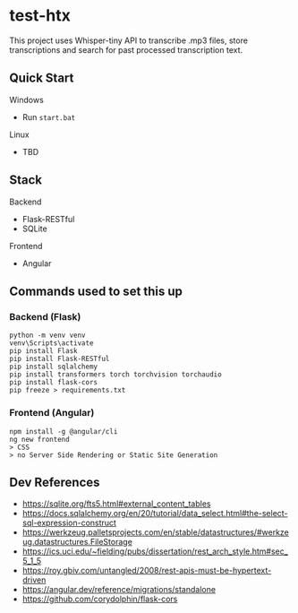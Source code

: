 # test-htx

This project uses Whisper-tiny API to transcribe .mp3 files, store transcriptions and search for past processed transcription text.

## Quick Start
Windows
- Run `start.bat`

Linux
- TBD

## Stack
Backend
- Flask-RESTful
- SQLite

Frontend
- Angular

## Commands used to set this up
### Backend (Flask)
```
python -m venv venv
venv\Scripts\activate
pip install Flask
pip install Flask-RESTful
pip install sqlalchemy
pip install transformers torch torchvision torchaudio
pip install flask-cors
pip freeze > requirements.txt
```

### Frontend (Angular)
```
npm install -g @angular/cli
ng new frontend
> CSS
> no Server Side Rendering or Static Site Generation
```

## Dev References
- https://sqlite.org/fts5.html#external_content_tables
- https://docs.sqlalchemy.org/en/20/tutorial/data_select.html#the-select-sql-expression-construct
- https://werkzeug.palletsprojects.com/en/stable/datastructures/#werkzeug.datastructures.FileStorage
- https://ics.uci.edu/~fielding/pubs/dissertation/rest_arch_style.htm#sec_5_1_5
- https://roy.gbiv.com/untangled/2008/rest-apis-must-be-hypertext-driven
- https://angular.dev/reference/migrations/standalone
- https://github.com/corydolphin/flask-cors
